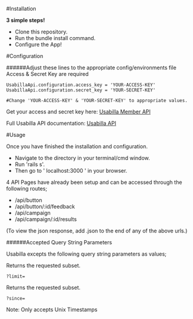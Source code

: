 #Installation

**3 simple steps!**
* Clone this repository.
* Run the bundle install command.
* Configure the App!

#Configuration

######Adjust these lines to the appropriate config/environments file
Access & Secret Key are required
```
UsabillaApi.configuration.access_key = 'YOUR-ACCESS-KEY'
UsabillaApi.configuration.secret_key = 'YOUR-SECRET-KEY'

#Change 'YOUR-ACCESS-KEY' & 'YOUR-SECRET-KEY' to appropriate values.
```
Get your access and secret key here: [Usabilla Member API](https://usabilla.com/member/api)

Full Usabilla API documentation: [Usabilla API](https://usabilla.com/api)

#Usage

Once you have finished the installation and configuration.
* Navigate to the directory in your terminal/cmd window.
* Run 'rails s'.
* Then go to ' localhost:3000 ' in your browser.

4 API Pages have already been setup and can be accessed through the following routes;
* /api/button
* /api/button/:id/feedback
* /api/campaign
* /api/campaign/:id/results

(To view the json response, add .json to the end of any of the above urls.)

######Accepted Query String Parameters

Usabilla excepts the following query string parameters as values;

Returns the requested subset.
```
?limit=
```
Returns the requested subset.
```
?since=
```
Note: Only accepts Unix Timestamps

